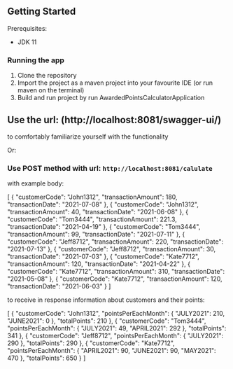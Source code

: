 ## Getting Started

Prerequisites:
- JDK 11

### Running the app

1. Clone the repository
2. Import the project as a maven project into your favourite IDE (or run maven on the terminal)
3. Build and run project by run AwardedPointsCalculatorApplication


## Use the url: (http://localhost:8081/swagger-ui/)
to comfortably familiarize yourself with the functionality

Or:


### Use POST method with url: `http://localhost:8081/calulate`
with example body:

[
  {
    "customerCode": "John1312",
    "transactionAmount": 180,
    "transactionDate": "2021-07-08"
  },
  {
    "customerCode": "John1312",
    "transactionAmount": 40,
    "transactionDate": "2021-06-08"
  },
  {
    "customerCode": "Tom3444",
    "transactionAmount": 221.3,
    "transactionDate": "2021-04-19"
  },
 {
    "customerCode": "Tom3444",
    "transactionAmount": 99,
    "transactionDate": "2021-07-11"
  },
 {
    "customerCode": "Jeff8712",
    "transactionAmount": 220,
    "transactionDate": "2021-07-13"
  },
  {
    "customerCode": "Jeff8712",
    "transactionAmount": 30,
    "transactionDate": "2021-07-03"
  },
  {
    "customerCode": "Kate7712",
    "transactionAmount": 120,
    "transactionDate": "2021-04-22"
  },
  {
    "customerCode": "Kate7712",
    "transactionAmount": 310,
    "transactionDate": "2021-05-08"
  },
  {
    "customerCode": "Kate7712",
    "transactionAmount": 120,
    "transactionDate": "2021-06-03"
  }
]


to receive in response information about customers and their points:

[
  {
    "customerCode": "John1312",
    "pointsPerEachMonth": {
      "JULY2021": 210,
      "JUNE2021": 0
    },
    "totalPoints": 210
  },
  {
    "customerCode": "Tom3444",
    "pointsPerEachMonth": {
      "JULY2021": 49,
      "APRIL2021": 292
    },
    "totalPoints": 341
  },
  {
    "customerCode": "Jeff8712",
    "pointsPerEachMonth": {
      "JULY2021": 290
    },
    "totalPoints": 290
  },
  {
    "customerCode": "Kate7712",
    "pointsPerEachMonth": {
      "APRIL2021": 90,
      "JUNE2021": 90,
      "MAY2021": 470
    },
    "totalPoints": 650
  }
]